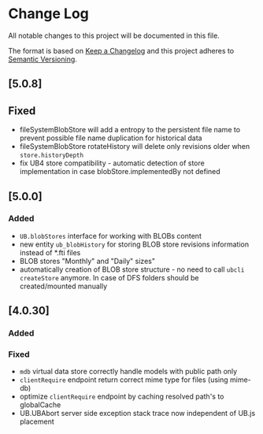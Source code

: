 # Change Log
All notable changes to this project will be documented in this file.

The format is based on [Keep a Changelog](http://keepachangelog.com/)
and this project adheres to [Semantic Versioning](http://semver.org/).

## [5.0.8]
## Fixed
- fileSystemBlobStore will add a entropy to the persistent file name to prevent
 possible file name duplication for historical data
- fileSystemBlobStore rotateHistory will delete only revisions older when `store.historyDepth`
- fix UB4 store compatibility - automatic detection of store implementation in case blobStore.implementedBy not defined

## [5.0.0]
### Added
- `UB.blobStores` interface for working with BLOBs content
- new entity `ub_blobHistory` for storing BLOB store revisions information instead of *.fti files
- BLOB stores "Monthly" and "Daily" sizes"
- automatically creation of BLOB store structure - no need to call `ubcli createStore` anymore. 
  In case of DFS folders should be created/mounted manually
  
## [4.0.30]
### Added

### Fixed
- `mdb` virtual data store correctly handle models with public path only 
- `clientRequire` endpoint return correct mime type for files (using mime-db)
- optimize `clientRequire` endpoint by caching resolved path's to globalCache
- UB.UBAbort server side exception stack trace now independent of UB.js placement

